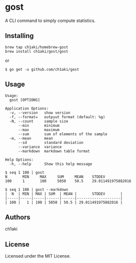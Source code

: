 # gost

A CLI command to simply compute statistics.

## Installing

```
brew tap ch1aki/homebrew-gost
brew install ch1aki/gost/gost
```

or

```
$ go get -u github.com/ch1aki/gost
```

## Usage

```
Usage:
  gost [OPTIONS]

Application Options:
  -v, --version   show version
  -f, --format=   outpuut format (default: %g)
  -N, --count     sample size
      --min       minimum
      --max       maximum
      --sum       sum of elements of the sample
  -m, --mean      mean
      --sd        standard deviation
      --variance  variance
      --markdown  markdown table format

Help Options:
  -h, --help      Show this help message
```

```
$ seq 1 100 | gost
N       MIN     MAX     SUM     MEAN    STDDEV             
100     1       100     5050    50.5    29.011491975882016

$ seq 1 100 | gost --markdown
|  N  | MIN | MAX | SUM  | MEAN |       STDDEV       |
|-----|-----|-----|------|------|--------------------|
| 100 |   1 | 100 | 5050 | 50.5 | 29.011491975882016 |
```

## Authors

ch1aki

## License

Licensed under the MIT License.
